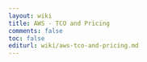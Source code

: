 ```yaml
---
layout: wiki
title: AWS - TCO and Pricing
comments: false
toc: false
editurl: wiki/aws-tco-and-pricing.md
---
```

